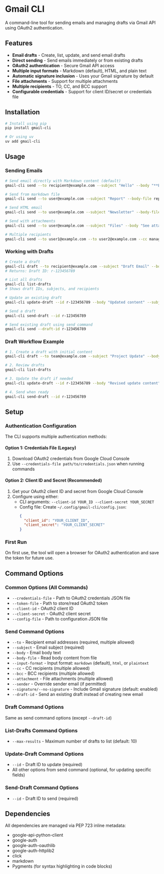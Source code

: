 # Gmail CLI

A command-line tool for sending emails and managing drafts via Gmail API using OAuth2 authentication.

## Features

- **Email drafts** - Create, list, update, and send email drafts
- **Direct sending** - Send emails immediately or from existing drafts
- **OAuth2 authentication** - Secure Gmail API access
- **Multiple input formats** - Markdown (default), HTML, and plain text
- **Automatic signature inclusion** - Uses your Gmail signature by default
- **File attachments** - Support for multiple attachments
- **Multiple recipients** - TO, CC, and BCC support
- **Configurable credentials** - Support for client ID/secret or credentials file

## Installation

```bash
# Install using pip
pip install gmail-cli

# Or using uv
uv add gmail-cli
```

## Usage

### Sending Emails

```bash
# Send email directly with Markdown content (default)
gmail-cli send --to recipient@example.com --subject "Hello" --body "**Bold** and *italic* text"

# Send from markdown file
gmail-cli send --to user@example.com --subject "Report" --body-file report.md

# Send HTML email
gmail-cli send --to user@example.com --subject "Newsletter" --body-file newsletter.html --input-format html

# Send with attachments
gmail-cli send --to user@example.com --subject "Files" --body "See attached" --attachment file1.pdf --attachment file2.txt

# Multiple recipients
gmail-cli send --to user1@example.com --to user2@example.com --cc manager@example.com --subject "Meeting" --body "Agenda attached"
```

### Working with Drafts

```bash
# Create a draft
gmail-cli draft --to recipient@example.com --subject "Draft Email" --body "This is a draft"
# Returns: Draft ID: r-123456789

# List all drafts
gmail-cli list-drafts
# Shows draft IDs, subjects, and recipients

# Update an existing draft
gmail-cli update-draft --id r-123456789 --body "Updated content" --subject "New Subject"

# Send a draft
gmail-cli send-draft --id r-123456789

# Send existing draft using send command
gmail-cli send --draft-id r-123456789
```

### Draft Workflow Example

```bash
# 1. Create a draft with initial content
gmail-cli draft --to team@example.com --subject "Project Update" --body-file update.md --attachment report.pdf

# 2. Review drafts
gmail-cli list-drafts

# 3. Update the draft if needed
gmail-cli update-draft --id r-123456789 --body "Revised update content"

# 4. Send when ready
gmail-cli send-draft --id r-123456789
```

## Setup

### Authentication Configuration

The CLI supports multiple authentication methods:

#### Option 1: Credentials File (Legacy)
1. Download OAuth2 credentials from Google Cloud Console
2. Use `--credentials-file path/to/credentials.json` when running commands

#### Option 2: Client ID and Secret (Recommended)
1. Get your OAuth2 client ID and secret from Google Cloud Console
2. Configure using either:
   - CLI arguments: `--client-id YOUR_ID --client-secret YOUR_SECRET`
   - Config file: Create `~/.config/gmail-cli/config.json`:
     ```json
     {
       "client_id": "YOUR_CLIENT_ID",
       "client_secret": "YOUR_CLIENT_SECRET"
     }
     ```

### First Run
On first use, the tool will open a browser for OAuth2 authentication and save the token for future use.

## Command Options

### Common Options (All Commands)
- `--credentials-file` - Path to OAuth2 credentials JSON file
- `--token-file` - Path to store/read OAuth2 token
- `--client-id` - OAuth2 client ID
- `--client-secret` - OAuth2 client secret
- `--config-file` - Path to configuration JSON file

### Send Command Options
- `--to` - Recipient email addresses (required, multiple allowed)
- `--subject` - Email subject (required)
- `--body` - Email body text
- `--body-file` - Read body content from file
- `--input-format` - Input format: `markdown` (default), `html`, or `plaintext`
- `--cc` - CC recipients (multiple allowed)
- `--bcc` - BCC recipients (multiple allowed)
- `--attachment` - File attachments (multiple allowed)
- `--sender` - Override sender email (if permitted)
- `--signature/--no-signature` - Include Gmail signature (default: enabled)
- `--draft-id` - Send an existing draft instead of creating new email

### Draft Command Options
Same as send command options (except `--draft-id`)

### List-Drafts Command Options
- `--max-results` - Maximum number of drafts to list (default: 10)

### Update-Draft Command Options
- `--id` - Draft ID to update (required)
- All other options from send command (optional, for updating specific fields)

### Send-Draft Command Options
- `--id` - Draft ID to send (required)

## Dependencies

All dependencies are managed via PEP 723 inline metadata:
- google-api-python-client
- google-auth
- google-auth-oauthlib  
- google-auth-httplib2
- click
- markdown
- Pygments (for syntax highlighting in code blocks)
